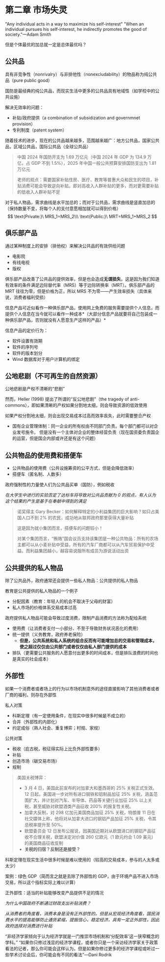 # 第二章 市场失灵

"Any individual acts in a way to maximize his self-interest" "When an individual pursues his self-interest, he indirectly promotes the good of society."—Adam Smith

但是个体最优的加总就一定是总体最优吗？

## 公共品

具有非竞争性（nonrivalry）与非排他性（nonexcludability）的物品称为纯公共品（pure public good）

国防是最经典的纯公共品，而现实生活中更多的公共品具有地域性（如学校中的公共设施）

解决无效率的问题：

- 补贴/政府提供（a combination of subsidization and governmnet provision）
- 专利制度（patent system）

随着技术的进步，现在的公共品越来越多，范围越来越广：地方公共品，国家公共品，区域公共品，国际公共品（全球公共品）

> 中国 2024 年国防开支为 1.69 万亿元（中国 2024 年 GDP 为 134.9 万亿，占 GDP 不到 1.5%），2025 年中国一般公共预算安排国防支出为 1.81 万亿元
>
> 老师的观点：需要国家补贴住房、医疗、教育等普惠大众和民生的项目，补贴消费可能会导致逆向补贴，即对高收入人群补贴的更多，而对更需要补贴的低收入人群补贴不足

对于私人物品，需求曲线是水平加总的；而对于公共品，需求曲线是竖直加总的（保持数量不变，将每个人的支付意愿相加就可以得到价格）
$$
\text{Private:}\ MRS_1=MRS_2\\\
\text{Public:}\ MRT=MRS_1+MRS_2
$$

## 俱乐部产品

通过某种制度上的安排（排他权）来解决公共品的有效供给问题

- 电影院
- 有线电视
- 版权

俱乐部产品改善了公共品的提供效率，但是也会造成**无谓损失**，这是因为我们知道有效率的条件满足边际替代率（MRS）等于边际转换率（MRT）。俱乐部产品的 MRT 往往为零，但是价格为正，所以 MRS 不为零——产生效率损失（具体来说，消费者福利受损）

信息产品可近似看作一种俱乐部产品，使用网上免费的服务需要提供个人信息，而提供个人信息在当今就可以看作一种成本*（大部分信息产品就要将自己包装成一种俱乐部产品，否则就没有人愿意生产这样的产品）*

信息产品的定价行为：

- 软件设置有效期
- 软件的序列号
- 软件的版本划分
- Wind 数据库对于用户计算机的绑定

## 公地悲剧（不可再生的自然资源）

公地悲剧是产权不清晰的“悲剧”

然而，Heller (1998) 提出了所谓的“反公地悲剧”（the tragedy of anti-commons），即如果清晰的产权如果分割地太细，则会导致资源的低效使用

如果产权分割地太细，则会出现交易成本过高而效率丧失，此时需要整合产权

- 国有企业管理体制：同一企业的所有权由不同部门负责。每个部门都可以对企业发号施令， 但是没有一个主体对企业的整体经营负责（现在国资委负责国企的运营，但是国企内部或许还是有这个问题）

## 公共物品的使用费和搭便车

- 公共物品的使用费（公共设施筹资的公平方式，但是会降低效率）
- 搭便车（匿名制、人数多）

政府强制性的力量使人们为公共品买单（国防），例如税收

*在大学生中进行的实验否定了达标车将导致对公共品贡献为 0 的观点，有人认为这个结果的产生是基于在奉献中得到的满足*

> 诺奖得主 Gary Becker：如何解释特定的小利益集团的巨大影响？如只占美国人口不到 2% 的农民，成功地从联邦政府那里获得大量补贴
>
> 这是因为就小集团而言，搭便车的问题较小！
>
> 对某个集团而言，“贿赂”国会议员支持该集团是一种公共物品：所有的农场主都可以从小麦补贴中受益，所有的汽车厂商都可以从汽车贸易保护中受益。而利益集团越小，越容易说服所有成员为游说活动出资

## 公共提供的私人物品

除了公共品外，政府通常还会提供一些私人物品：公共提供的私人物品

教育是公共提供的私人物品的一个例子

- 分配因素（教育：年轻人的机会不取决于父母的财富）
- 私人市场的价格体系交易成本过高

政府提供私人物品可能会导致过度消费，限制产品消费的方法称为配给系统

- 使用费（让消费者支付一小部分、不至于导致财务状况恶化的费用）
- 统一提供（义务教育，政府养老保险）
  - **但是，公共系统和私人系统的组合反而有可能增加总的交易和管理成本，使之超过仅仅由公共部门或者仅仅由私人部门提供的成本**
- 排队（更需要公共服务的人愿意付出更多的时间成本，但是排队浪费的时间也是真实的社会成本）

## 外部性

如果一个消费者或者场上的行为以市场机制意外的途径直接影响了其他消费者或者厂商的福利，则存在外部性

私人对策

- 科斯定理（有一定使用条件，在现实中很多时候是不成立的）
- 合并（外部性的内部化）
- 约定成俗（熟人社会、重复博弈；村规、家规）

公共对策

- 税收（庇古税，税征得实际上比负外部性要多）
- 补贴
- 创造市场（碳交易市场）
- 规制

> 美国关税博弈：
>
> - 3 月 4 日，美国此前宣布的对加拿大和墨西哥的 25% 关税正式生效。12 日起，美国进一步对所有进口钢铁和铝制品加征 25% 关税，涵盖范围扩大，并计划对汽车、半导体、药品等关键行业加征 25% 以上关税，甚至威胁对欧盟酒类产品征收 200% 的报复性关税。
> - 加拿大反制，对 298 亿加元美国商品加征 25% 关税，特朗普 11 日在社交媒体上称，他将对从加拿大进口的钢铝产品加征 25% 关税，令其总税率提升至 50%。
> - 欧盟委员会 12 日发布公报说，因美国近期对从欧盟进口的钢铝产品征收不合理关税，欧盟决定对价值 260 亿欧元（1 欧元约合 1.09 美元）的美国商品征收反制
> - **关税的归宿？反制还是接受？**

科斯定理在现实生活中很多时候是难以使用的（较高的交易成本，参与的人太多或太少）

案例：绿色 GDP（简而言之就是去除了外部性的 GDP，由于环境产品不进入市场交易，所以这个指标实际上难以计算）

正外部性：适当的补贴能够改变产品提供不足的情况

*为什么中国政府不断通过财政支出补贴消费？*

*从消费者的角度看，消费本身是没有正外部性的。但是从宏观经济角度看，国民消费水平的提高能够防止通货紧缩，提振信心，稳定经济，具有一定正外部性，因此政府选择对消费进行补贴*

“非经济学家倾向于认为经济学就是一门推崇市场机制和‘分配效率’这一狭窄概念的学科。” “如果你只修过浅显的经济学课程，或者你只是一个采访经济学家关于政策看法的记者，那么你可能会这样认为。但是如果你修过更多的经济学课程或听过一些学术讨论会后，你可能会有不同的看法”—Dani Rodrik
